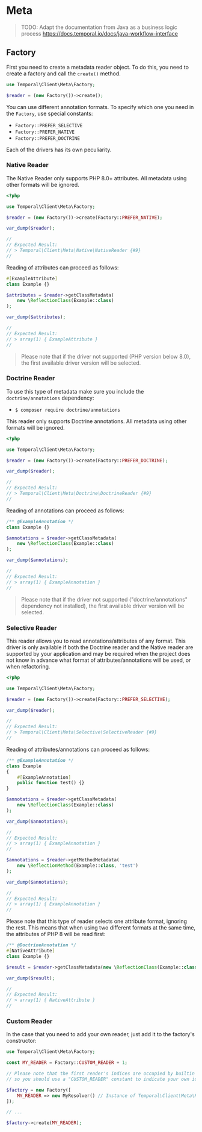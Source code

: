 # Meta

> TODO: Adapt the documentation from Java as a business logic process 
> https://docs.temporal.io/docs/java-workflow-interface

## Factory

First you need to create a metadata reader object. To do this, you need to 
create a factory and call the `create()` method.

```php
use Temporal\Client\Meta\Factory;

$reader = (new Factory())->create();
```

You can use different annotation formats. To specify which one you need in 
the `Factory`, use special constants:

- `Factory::PREFER_SELECTIVE`
- `Factory::PREFER_NATIVE`
- `Factory::PREFER_DOCTRINE`

Each of the drivers has its own peculiarity.

### Native Reader

The Native Reader only supports PHP 8.0+ attributes. All metadata using other formats will be ignored.

```php
<?php

use Temporal\Client\Meta\Factory;

$reader = (new Factory())->create(Factory::PREFER_NATIVE);

var_dump($reader);

//
// Expected Result: 
// > Temporal\Client\Meta\Native\NativeReader {#9}
//
```

Reading of attributes can proceed as follows:

```php
#[ExampleAttribute]
class Example {}

$attributes = $reader->getClassMetadata(
    new \ReflectionClass(Example::class)
);

var_dump($attributes);

//
// Expected Result:
// > array(1) { ExampleAttribute }
//
```

> Please note that if the driver not supported (PHP version below 8.0), the first 
> available driver version will be selected.

### Doctrine Reader

To use this type of metadata make sure you include the `doctrine/annotations` dependency:

- `$ composer require doctrine/annotations`

This reader only supports Doctrine annotations. All metadata using other formats will be ignored.

```php
<?php

use Temporal\Client\Meta\Factory;

$reader = (new Factory())->create(Factory::PREFER_DOCTRINE);

var_dump($reader);

//
// Expected Result: 
// > Temporal\Client\Meta\Doctrine\DoctrineReader {#9}
//
```

Reading of annotations can proceed as follows:

```php
/** @ExampleAnnotation */
class Example {}

$annotations = $reader->getClassMetadata(
    new \ReflectionClass(Example::class)
);

var_dump($annotations);

//
// Expected Result:
// > array(1) { ExampleAnnotation }
//
```

> Please note that if the driver not supported ("doctrine/annotations" dependency not installed), the first
> available driver version will be selected.

### Selective Reader

This reader allows you to read annotations/attributes of any format. This driver is only available if both the 
Doctrine reader and the Native reader are supported by your application and may be required when the project 
does not know in advance what format of attributes/annotations will be used, or when refactoring.

```php
<?php

use Temporal\Client\Meta\Factory;

$reader = (new Factory())->create(Factory::PREFER_SELECTIVE);

var_dump($reader);

//
// Expected Result: 
// > Temporal\Client\Meta\Selective\SelectiveReader {#9}
//
```

Reading of attributes/annotations can proceed as follows:

```php
/** @ExampleAnnotation */
class Example 
{
    #[ExampleAnnotation]
    public function test() {}
}

$annotations = $reader->getClassMetadata(
    new \ReflectionClass(Example::class)
);

var_dump($annotations);

//
// Expected Result:
// > array(1) { ExampleAnnotation }
//

$annotations = $reader->getMethodMetadata(
    new \ReflectionMethod(Example::class, 'test')
);

var_dump($annotations);

//
// Expected Result:
// > array(1) { ExampleAnnotation }
//
```

Please note that this type of reader selects one attribute format, ignoring the rest. This means that when using two 
different formats at the same time, the attributes of PHP 8 will be read first:

```php
/** @DoctrineAnnotation */
#[NativeAttribute]
class Example {}

$result = $reader->getClassMetadata(new \ReflectionClass(Example::class));

var_dump($result);

//
// Expected Result:
// > array(1) { NativeAttribute }
//
```

### Custom Reader

In the case that you need to add your own reader, just add it to the factory's 
constructor:

```php
use Temporal\Client\Meta\Factory;

const MY_READER = Factory::CUSTOM_READER + 1; 

// Please note that the first reader's indices are occupied by builtin drivers,
// so you should use a "CUSTOM_READER" constant to indicate your own identifier.

$factory = new Factory([
    MY_READER => new MyResolver() // Instance of Temporal\Client\Meta\ResolverInterface
]);

// ...

$factory->create(MY_READER);
```

